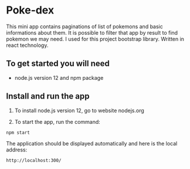 # Poke-dex

This mini app contains paginations of list of pokemons and basic informations about them. It is possible to filter that app by result to find pokemon we may need.  I used for this project bootstrap library. Written in react technology.

## To get started you will need

- node.js version 12 and npm package

## Install and run the app

1. To install node.js version 12, go to website nodejs.org

2. To start the app, run the command:

```npm start```

The application should be displayed automatically and here is the local address:

 ```http://localhost:300/```
